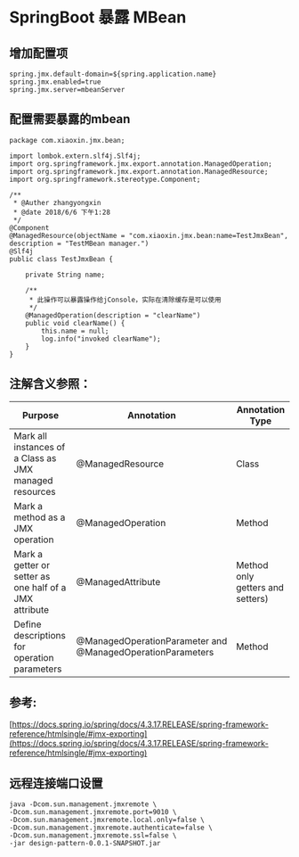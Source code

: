 # SpringBoot 暴露 MBean
<authorAndTime dateTime='2018-06-07 15:03:43'/>

## 增加配置项

```
spring.jmx.default-domain=${spring.application.name}
spring.jmx.enabled=true
spring.jmx.server=mbeanServer
```
## 配置需要暴露的mbean

```
package com.xiaoxin.jmx.bean;

import lombok.extern.slf4j.Slf4j;
import org.springframework.jmx.export.annotation.ManagedOperation;
import org.springframework.jmx.export.annotation.ManagedResource;
import org.springframework.stereotype.Component;

/**
 * @Auther zhangyongxin
 * @date 2018/6/6 下午1:28
 */
@Component
@ManagedResource(objectName = "com.xiaoxin.jmx.bean:name=TestJmxBean", description = "TestMBean manager.")
@Slf4j
public class TestJmxBean {

    private String name;

    /**
     * 此操作可以暴露操作给jConsole，实际在清除缓存是可以使用
     */
    @ManagedOperation(description = "clearName")
    public void clearName() {
        this.name = null;
        log.info("invoked clearName");
    }
}
```
## 注解含义参照：

Purpose | Annotation | Annotation Type
------- | -------| -------
|Mark all instances of a Class as JMX managed resources|@ManagedResource|Class|
|Mark a method as a JMX operation|@ManagedOperation|Method|
|Mark a getter or setter as one half of a JMX attribute|@ManagedAttribute|Method only getters and setters)|
|Define descriptions for operation parameters|@ManagedOperationParameter and<br/>@ManagedOperationParameters|Method|


## 参考: 
[https://docs.spring.io/spring/docs/4.3.17.RELEASE/spring-framework-reference/htmlsingle/#jmx-exporting](https://docs.spring.io/spring/docs/4.3.17.RELEASE/spring-framework-reference/htmlsingle/#jmx-exporting)

## 远程连接端口设置
```
java -Dcom.sun.management.jmxremote \
-Dcom.sun.management.jmxremote.port=9010 \
-Dcom.sun.management.jmxremote.local.only=false \
-Dcom.sun.management.jmxremote.authenticate=false \
-Dcom.sun.management.jmxremote.ssl=false \
-jar design-pattern-0.0.1-SNAPSHOT.jar
```


